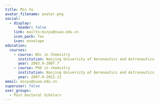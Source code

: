 ```yaml
---
title: Min Yu
avatar_filename: avatar.png
social: 
  - display:
      header: false
    link: mailto:minyu@nuaa.edu.cn
    icon_pack: fas
    icon: envelope
education:
  courses:
    - course: BSc in Chemistry
      institution: Nanjing University of Aeronautics and Astronautics
      year: 2003.9-2007.7
    - course: PhD in chemistry
      institution: Nanjing University of Aeronautics and Astronautics
      year: 2007.9-2012.12
email: minyu@nuaa.edu.cn
superuser: false
user_groups:
  - Post Doctoral Scholars
---
```

